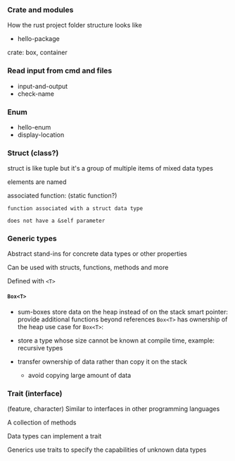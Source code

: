 ### Crate and modules
How the rust project folder structure looks like
- hello-package

crate: box, container

### Read input from cmd and files
- input-and-output
- check-name

### Enum
- hello-enum
- display-location

### Struct (class?)
struct is like tuple but it's a group of multiple items of mixed data types

elements are named

associated function: (static function?)
    
    function associated with a struct data type
    
    does not have a &self parameter

### Generic types
Abstract stand-ins for concrete data types or other properties

Can be used with structs, functions, methods and more

Defined with `<T>`

#### `Box<T>` 
- sum-boxes
store data on the heap instead of on the stack 
smart pointer: provide additional functions beyond references
`Box<T>` has ownership of the heap
use case for `Box<T>`:

- store a type whose size cannot be known at compile time, example: recursive types
- transfer ownership of data rather than copy it on the stack
  - avoid copying large amount of data 

### Trait (interface)
(feature, character)
Similar to interfaces in other programming languages

A collection of methods

Data types can implement a trait

Generics use traits to specify the capabilities of unknown data types






